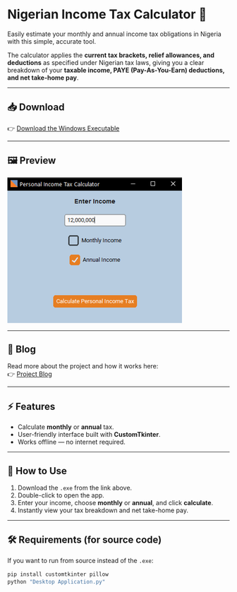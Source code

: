 # Nigerian Income Tax Calculator 🧾

Easily estimate your monthly and annual income tax obligations in Nigeria with this simple, accurate tool.  

The calculator applies the **current tax brackets, relief allowances, and deductions** as specified under Nigerian tax laws, giving you a clear breakdown of your **taxable income, PAYE (Pay-As-You-Earn) deductions, and net take-home pay**.

---

## 📥 Download

👉 [Download the Windows Executable](assets/app.exe)

---

## 🖼 Preview

![App Screenshot](https://raw.githubusercontent.com/ChikamsoChidi/Nigerian-Personal-Income-Tax-Calculator/refs/heads/main/assets/Personal%20Income%20Tax%20Calculator.png)

---

## 📖 Blog

Read more about the project and how it works here:  
👉 [Project Blog](https://www.linkedin.com/embed/feed/update/urn:li:share:7373334891205320704?collapsed=1)

---

## ⚡ Features
- Calculate **monthly** or **annual** tax.
- User-friendly interface built with **CustomTkinter**.
- Works offline — no internet required.

---

## 🚀 How to Use
1. Download the `.exe` from the link above.  
2. Double-click to open the app.  
3. Enter your income, choose **monthly** or **annual**, and click **calculate**.  
4. Instantly view your tax breakdown and net take-home pay.  

---

## 🛠 Requirements (for source code)
If you want to run from source instead of the `.exe`:
```sh
pip install customtkinter pillow
python "Desktop Application.py"
